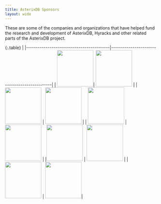 ```yaml
---
title: AsterixDB Sponsors
layout: wide
---
```


These are some of the companies and organizations that have helped fund the research and development of AsterixDB, Hyracks and other related parts of the AsterixDB project.



{:.table}
|
|-------------------------------------------|-----------------------------------------------|
| <img src=" {{ site.url }}/img/google.png" height= "120">| <img src=" {{ site.url }}/img/ebay.jpg" height= "120"> |
| <img src=" {{ site.url }}/img/aws.png" height= "120"> | <img src=" {{ site.url }}/img/msft.jpg" height= "120"> |
| <img src=" {{ site.url }}/img/oracle.jpg" height= "120"> | <img src=" {{ site.url }}/img/facebook.jpg" height= "120"> |
|<img src=" {{ site.url }}/img/htc.jpg" height= "120"> |  <img src=" {{ site.url }}/img/nsf.jpg" height= "120"> |
|  <img src=" {{ site.url }}/img/yahoo.jpg" height= "120"> |  <img src=" {{ site.url }}/img/infosys.png" height= "120">|




